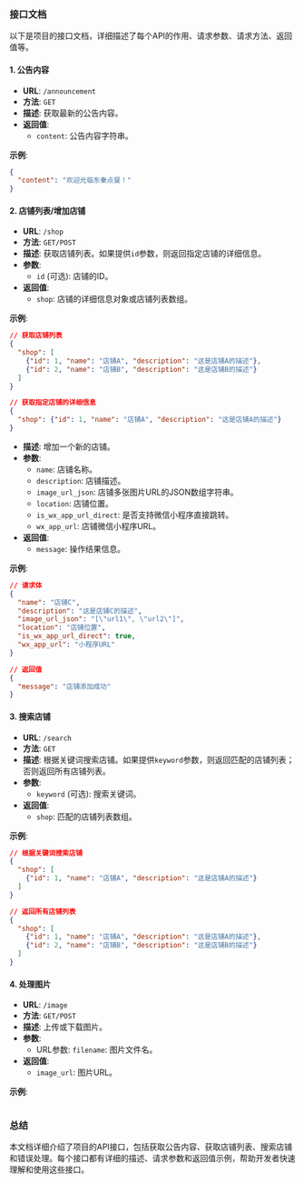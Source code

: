 ### 接口文档

以下是项目的接口文档，详细描述了每个API的作用、请求参数、请求方法、返回值等。

#### 1. 公告内容

- **URL**: `/announcement`
- **方法**: `GET`
- **描述**: 获取最新的公告内容。
- **返回值**:
  - `content`: 公告内容字符串。

**示例**:

```json
{
  "content": "欢迎光临东秦点餐！"
}
```

#### 2. 店铺列表/增加店铺

- **URL**: `/shop`
- **方法**: `GET/POST`
- **描述**: 获取店铺列表。如果提供`id`参数，则返回指定店铺的详细信息。
- **参数**:
  - `id` (可选): 店铺的ID。
- **返回值**:
  - `shop`: 店铺的详细信息对象或店铺列表数组。

**示例**:

```json
// 获取店铺列表
{
  "shop": [
    {"id": 1, "name": "店铺A", "description": "这是店铺A的描述"},
    {"id": 2, "name": "店铺B", "description": "这是店铺B的描述"}
  ]
}

// 获取指定店铺的详细信息
{
  "shop": {"id": 1, "name": "店铺A", "description": "这是店铺A的描述"}
}
```

- **描述**: 增加一个新的店铺。
- **参数**:
  - `name`: 店铺名称。
  - `description`: 店铺描述。
  - `image_url_json`: 店铺多张图片URL的JSON数组字符串。
  - `location`: 店铺位置。
  - `is_wx_app_url_direct`: 是否支持微信小程序直接跳转。
  - `wx_app_url`: 店铺微信小程序URL。
- **返回值**:
  - `message`: 操作结果信息。

**示例**:

```json
// 请求体
{
  "name": "店铺C",
  "description": "这是店铺C的描述",
  "image_url_json": "[\"url1\", \"url2\"]",
  "location": "店铺位置",
  "is_wx_app_url_direct": true,
  "wx_app_url": "小程序URL"
}

// 返回值
{
  "message": "店铺添加成功"
}
```

#### 3. 搜索店铺

- **URL**: `/search`
- **方法**: `GET`
- **描述**: 根据关键词搜索店铺。如果提供`keyword`参数，则返回匹配的店铺列表；否则返回所有店铺列表。
- **参数**:
  - `keyword` (可选): 搜索关键词。
- **返回值**:
  - `shop`: 匹配的店铺列表数组。

**示例**:

```json
// 根据关键词搜索店铺
{
  "shop": [
    {"id": 1, "name": "店铺A", "description": "这是店铺A的描述"}
  ]
}

// 返回所有店铺列表
{
  "shop": [
    {"id": 1, "name": "店铺A", "description": "这是店铺A的描述"},
    {"id": 2, "name": "店铺B", "description": "这是店铺B的描述"}
  ]
}
```

#### 4. 处理图片
- **URL**: `/image`
- **方法**: `GET/POST`
- **描述**: 上传或下载图片。
- **参数**:
  - URL参数: `filename`: 图片文件名。
 - **返回值**:
    - `image_url`: 图片URL。

**示例**:
  ```json
```

### 总结

本文档详细介绍了项目的API接口，包括获取公告内容、获取店铺列表、搜索店铺和错误处理。每个接口都有详细的描述、请求参数和返回值示例，帮助开发者快速理解和使用这些接口。
